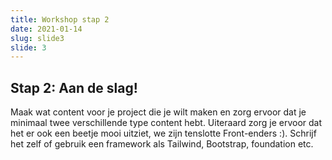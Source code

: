 ```yaml
---
title: Workshop stap 2
date: 2021-01-14
slug: slide3
slide: 3
---
```


## Stap 2: Aan de slag!
Maak wat content voor je project die je wilt maken en zorg ervoor dat je minimaal twee verschillende type content hebt. 
Uiteraard zorg je ervoor dat het er ook een beetje mooi uitziet, we zijn tenslotte Front-enders :). Schrijf het zelf of gebruik een framework als Tailwind, Bootstrap, foundation etc. 

